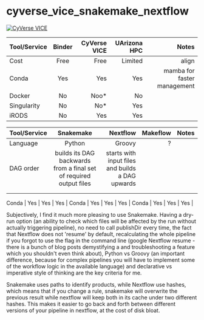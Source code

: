 # cyverse_vice_snakemake_nextflow

[![CyVerse VICE](https://de.cyverse.org/Powered-By-CyVerse-blue.svg)](https://de.cyverse.org/de/?type=quick-launch&quick-launch-id=fb7d1330-9b39-458c-b760-60bde08301b6&app-id=0f4b3044-e6ef-11ea-844a-008cfa5ae621)


Tool/Service | Binder | CyVerse VICE | UArizona HPC | Notes
:----- | :----: | -----: | -----: | -----:
Cost   | Free | Free | Limited | align
Conda  | Yes  | Yes | Yes | mamba for faster management
Docker  | No  | Noo* | No | 
Singularity  | No  | No* | Yes | 
iRODS  | No  | Yes | Yes | 

Tool/Service | Snakemake | Nextflow | Makeflow | Notes
:----- | :----: | -----: | -----: | -----:
Language   | Python | Groovy | ? | 
DAG order   | builds its DAG backwards from a final set of required output files | starts with input files and builds a DAG upwards |  | 
   |  |  |  | 
   |  |  |  | 


Conda  | Yes  | Yes | Yes | 
Conda  | Yes  | Yes | Yes | 
Conda  | Yes  | Yes | Yes | 


Subjectively, I find it much more pleasing to use Snakemake. Having a dry-run option (an ability to check which files will be affected by the run without actually triggering pipeline), no need to call publishDir every time, the fact that Nextflow does not 'resume' by default, recalculating the whole pipeline if you forgot to use the flag in the command line (google Nextflow resume - there is a bunch of blog posts demystifying a and troubleshooting a feature which you shouldn't even think about), Python vs Groovy (an important difference, because for complex pipelines you will have to implement some of the workflow logic in the available language) and declarative vs imperative style of thinking are the key criteria for me.

Snakemake uses paths to identify products, while Nextflow use hashes, which means that if you change a rule, snakemake will overwrite the previous result while nextflow will keep both in its cache under two different hashes. This makes it easier to go back and forth between different versions of your pipeline in nextflow, at the cost of disk bloat.

